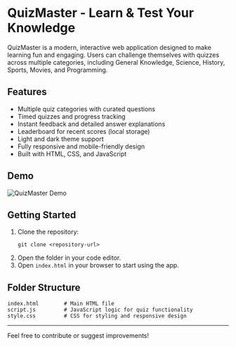 # QuizMaster - Learn & Test Your Knowledge

QuizMaster is a modern, interactive web application designed to make learning fun and engaging. Users can challenge themselves with quizzes across multiple categories, including General Knowledge, Science, History, Sports, Movies, and Programming.

## Features
- Multiple quiz categories with curated questions
- Timed quizzes and progress tracking
- Instant feedback and detailed answer explanations
- Leaderboard for recent scores (local storage)
- Light and dark theme support
- Fully responsive and mobile-friendly design
- Built with HTML, CSS, and JavaScript

## Demo
![QuizMaster Demo](demo.gif) <!-- Add a demo gif or screenshot if available -->

## Getting Started
1. Clone the repository:
   ```
   git clone <repository-url>
   ```
2. Open the folder in your code editor.
3. Open `index.html` in your browser to start using the app.

## Folder Structure
```
index.html        # Main HTML file
script.js         # JavaScript logic for quiz functionality
style.css         # CSS for styling and responsive design
```


---

Feel free to contribute or suggest improvements!
